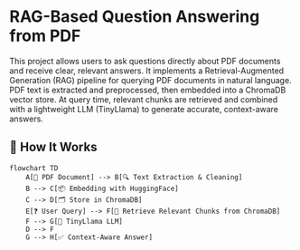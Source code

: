 # RAG-Based Question Answering from PDF

This project allows users to ask questions directly about PDF documents and receive clear, relevant answers. It implements a Retrieval-Augmented Generation (RAG) pipeline for querying PDF documents in natural language. PDF text is extracted and preprocessed, then embedded into a ChromaDB vector store. At query time, relevant chunks are retrieved and combined with a lightweight LLM (TinyLlama) to generate accurate, context-aware answers.

## 🔄 How It Works

```mermaid
flowchart TD
    A[📄 PDF Document] --> B[🔍 Text Extraction & Cleaning]
    B --> C[📦 Embedding with HuggingFace]
    C --> D[🗂️ Store in ChromaDB]
    E[❓ User Query] --> F[🔎 Retrieve Relevant Chunks from ChromaDB]
    F --> G[🤖 TinyLlama LLM]
    D --> F
    G --> H[✅ Context-Aware Answer]


